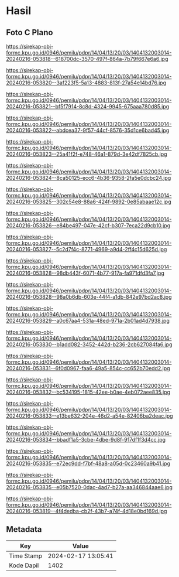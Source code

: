 # Hasil

## Foto C Plano

https://sirekap-obj-formc.kpu.go.id/0946/pemilu/pdpr/14/04/13/20/03/1404132003014-20240216-053818--618700dc-3570-497f-864a-7b79f667e6a6.jpg

https://sirekap-obj-formc.kpu.go.id/0946/pemilu/pdpr/14/04/13/20/03/1404132003014-20240216-053820--3af223f5-5a13-4883-813f-27a54e14bd76.jpg

https://sirekap-obj-formc.kpu.go.id/0946/pemilu/pdpr/14/04/13/20/03/1404132003014-20240216-053821--bf5f7914-8c8d-4324-9945-675aaa780d85.jpg

https://sirekap-obj-formc.kpu.go.id/0946/pemilu/pdpr/14/04/13/20/03/1404132003014-20240216-053822--abdcea37-9f57-44cf-8576-35d1ce6bad45.jpg

https://sirekap-obj-formc.kpu.go.id/0946/pemilu/pdpr/14/04/13/20/03/1404132003014-20240216-053823--25a41f2f-e748-46a1-879d-3e42df7825cb.jpg

https://sirekap-obj-formc.kpu.go.id/0946/pemilu/pdpr/14/04/13/20/03/1404132003014-20240216-053824--8ca50125-ecc6-4b36-9358-2fa5e0dcbc24.jpg

https://sirekap-obj-formc.kpu.go.id/0946/pemilu/pdpr/14/04/13/20/03/1404132003014-20240216-053825--302c54e8-88a6-424f-9892-0e85abaae12c.jpg

https://sirekap-obj-formc.kpu.go.id/0946/pemilu/pdpr/14/04/13/20/03/1404132003014-20240216-053826--e84be497-047e-42cf-b307-7eca22d9cb10.jpg

https://sirekap-obj-formc.kpu.go.id/0946/pemilu/pdpr/14/04/13/20/03/1404132003014-20240216-053827--5c2d7f4c-8771-4969-a9d4-2ff4c15d625d.jpg

https://sirekap-obj-formc.kpu.go.id/0946/pemilu/pdpr/14/04/13/20/03/1404132003014-20240216-053828--98db443f-6071-4b77-917a-fa971dfd3fa7.jpg

https://sirekap-obj-formc.kpu.go.id/0946/pemilu/pdpr/14/04/13/20/03/1404132003014-20240216-053828--98a0b6db-603e-44f4-a1db-842e97bd2ac8.jpg

https://sirekap-obj-formc.kpu.go.id/0946/pemilu/pdpr/14/04/13/20/03/1404132003014-20240216-053829--a0c67aa4-531a-48ed-971a-2b01ad4d7938.jpg

https://sirekap-obj-formc.kpu.go.id/0946/pemilu/pdpr/14/04/13/20/03/1404132003014-20240216-053830--b1add082-3452-442d-b236-2cb627084fa6.jpg

https://sirekap-obj-formc.kpu.go.id/0946/pemilu/pdpr/14/04/13/20/03/1404132003014-20240216-053831--6f0d0967-faa6-49a5-854c-cc652b70edd2.jpg

https://sirekap-obj-formc.kpu.go.id/0946/pemilu/pdpr/14/04/13/20/03/1404132003014-20240216-053832--bc534195-1815-42ee-b0ae-4eb072aee835.jpg

https://sirekap-obj-formc.kpu.go.id/0946/pemilu/pdpr/14/04/13/20/03/1404132003014-20240216-053833--e13be632-204e-46d2-a54e-82406ba2deac.jpg

https://sirekap-obj-formc.kpu.go.id/0946/pemilu/pdpr/14/04/13/20/03/1404132003014-20240216-053834--bbadf1a5-3cbe-4dbe-9d8f-917df1f3d4cc.jpg

https://sirekap-obj-formc.kpu.go.id/0946/pemilu/pdpr/14/04/13/20/03/1404132003014-20240216-053835--e72ec9dd-f7bf-48a8-a05d-0c23460a9b41.jpg

https://sirekap-obj-formc.kpu.go.id/0946/pemilu/pdpr/14/04/13/20/03/1404132003014-20240216-053835--e05b7520-0dac-4ad7-b27a-aa346844aae6.jpg

https://sirekap-obj-formc.kpu.go.id/0946/pemilu/pdpr/14/04/13/20/03/1404132003014-20240216-053819--4f4dedba-cb2f-43b7-a74f-4d18e0bd169d.jpg


## Metadata

| Key        | Value               |
| ---------- | ------------------- |
| Time Stamp | 2024-02-17 13:05:41 |
| Kode Dapil | 1402                |



